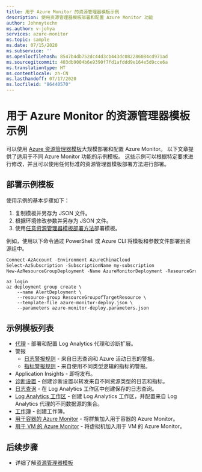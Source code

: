 ```yaml
---
title: 用于 Azure Monitor 的资源管理器模板示例
description: 使用资源管理器模板部署和配置 Azure Monitor 功能
author: Johnnytechn
ms.author: v-johya
services: azure-monitor
ms.topic: sample
ms.date: 07/15/2020
ms.subservice: ''
ms.openlocfilehash: 8547b4db752dc44d3cb443dc082286084cd971ad
ms.sourcegitcommit: 403db9004b6e9390f7fd1afddd9e164e5d9cce6a
ms.translationtype: HT
ms.contentlocale: zh-CN
ms.lasthandoff: 07/17/2020
ms.locfileid: "86440570"
---
```

# <a name="resource-manager-template-samples-for-azure-monitor"></a>用于 Azure Monitor 的资源管理器模板示例

可以使用 [Azure 资源管理器模板](../../azure-resource-manager/templates/template-syntax.md)大规模部署和配置 Azure Monitor。 以下文章提供了适用于不同 Azure Monitor 功能的示例模板。 这些示例可以根据特定要求进行修改，并且可以使用任何标准的资源管理器模板部署方法进行部署。 

## <a name="deploying-the-sample-templates"></a>部署示例模板
使用示例的基本步骤如下：

1. 复制模板并另存为 JSON 文件。
2. 根据环境修改参数并另存为 JSON 文件。
4. 使用[任意资源管理器模板部署方法](../../azure-resource-manager/templates/deploy-powershell.md)部署模板。 

例如，使用以下命令通过 PowerShell 或 Azure CLI 将模板和参数文件部署到资源组中。


```powershell
Connect-AzAccount -Environment AzureChinaCloud
Select-AzSubscription -SubscriptionName my-subscription
New-AzResourceGroupDeployment -Name AzureMonitorDeployment -ResourceGroupName my-resource-group -TemplateFile azure-monitor-deploy.json -TemplateParameterFile azure-monitor-deploy.parameters.json
```

```azurecli
az login
az deployment group create \
    --name AlertDeployment \
    --resource-group ResourceGroupofTargetResource \
    --template-file azure-monitor-deploy.json \
    --parameters azure-monitor-deploy.parameters.json
```

## <a name="list-of-sample-templates"></a>示例模板列表

- [代理](resource-manager-agent.md) - 部署和配置 Log Analytics 代理和诊断扩展。
- 警报
  - [日志警报规则](resource-manager-alerts-log.md) - 来自日志查询和 Azure 活动日志的警报。
  - [指标警报规则](resource-manager-alerts-metric.md) - 来自使用不同类型逻辑的指标的警报。
- Application Insights - 即将发布。
- [诊断设置](resource-manager-diagnostic-settings.md) - 创建诊断设置以转发来自不同资源类型的日志和指标。
- [日志查询](resource-manager-log-queries.md) - 在 Log Analytics 工作区中创建保存的日志查询。
- [Log Analytics 工作区](resource-manager-workspace.md) - 创建 Log Analytics 工作区，并配置来自 Log Analytics 代理的不同数据源的集合。
- [工作簿](resource-manager-workbooks.md) - 创建工作簿。
- [用于容器的 Azure Monitor](resource-manager-container-insights.md) - 将群集加入用于容器的 Azure Monitor。
- [用于 VM 的 Azure Monitor](resource-manager-vminsights.md) - 将虚拟机加入用于 VM 的 Azure Monitor。



## <a name="next-steps"></a>后续步骤

- 详细了解[资源管理器模板](../../azure-resource-manager/templates/overview.md)


